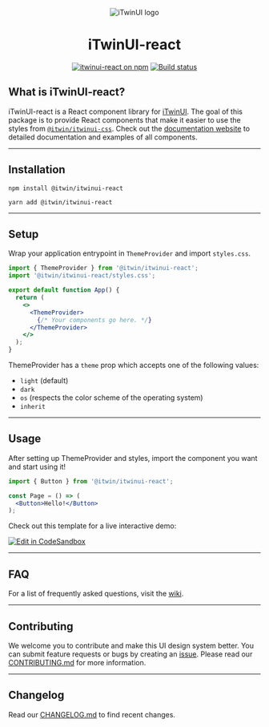 <p align="center">
  <picture>
    <source
      media='(prefers-color-scheme: dark)'
      srcset='https://itwin.github.io/iTwinUI/dev/logo-dark.svg'
    />
    <img
      src='https://itwin.github.io/iTwinUI/dev/logo.svg'
      alt='iTwinUI logo'
    />
  </picture>
</p>

<h1 align="center">iTwinUI-react</h1>

<div align="center">
  
  [![itwinui-react on npm](https://img.shields.io/npm/v/@itwin/itwinui-react)](https://www.npmjs.com/package/@itwin/itwinui-react)
  [![Build status](https://github.com/iTwin/iTwinUI/actions/workflows/build.yml/badge.svg?branch=main)](https://github.com/iTwin/iTwinUI/actions/workflows/build.yml?query=branch%3Amain)

</div>

## What is iTwinUI-react?

iTwinUI-react is a React component library for [iTwinUI](https://github.com/iTwin/iTwinUI).
The goal of this package is to provide React components that make it easier to use the styles from [`@itwin/itwinui-css`](https://github.com/iTwin/iTwinUI/tree/main/packages/itwinui-css). Check out the [documentation website](https://itwinui.bentley.com/) to detailed documentation and examples of all components.

---

## Installation

```
npm install @itwin/itwinui-react
```

```
yarn add @itwin/itwinui-react
```

---

## Setup

Wrap your application entrypoint in `ThemeProvider` and import `styles.css`.

```jsx
import { ThemeProvider } from '@itwin/itwinui-react';
import '@itwin/itwinui-react/styles.css';

export default function App() {
  return (
    <>
      <ThemeProvider>
        {/* Your components go here. */}
      </ThemeProvider>
    </>
  );
}
```

ThemeProvider has a `theme` prop which accepts one of the following values:
  - `light` (default)
  - `dark`
  - `os` (respects the color scheme of the operating system)
  - `inherit`

---

## Usage

After setting up ThemeProvider and styles, import the component you want and start using it!

```jsx
import { Button } from '@itwin/itwinui-react';

const Page = () => (
  <Button>Hello!</Button>
);
```

Check out this template for a live interactive demo:

[![Edit in CodeSandbox](https://assets.codesandbox.io/github/button-edit-lime.svg)](https://codesandbox.io/s/github/iTwin/iTwinUI/tree/main/cra-sandbox?file=/src/App.tsx)

---

## FAQ

For a list of frequently asked questions, visit the [wiki](https://github.com/iTwin/iTwinUI/wiki/FAQ).

---

## Contributing

We welcome you to contribute and make this UI design system better. You can submit feature requests or bugs by creating an [issue](https://github.com/iTwin/iTwinUI/issues).
Please read our [CONTRIBUTING.md](https://github.com/iTwin/iTwinUI/blob/main/CONTRIBUTING.md) for more information.

---

## Changelog

Read our [CHANGELOG.md](https://github.com/iTwin/iTwinUI/blob/main/packages/itwinui-react/CHANGELOG.md) to find recent changes.

